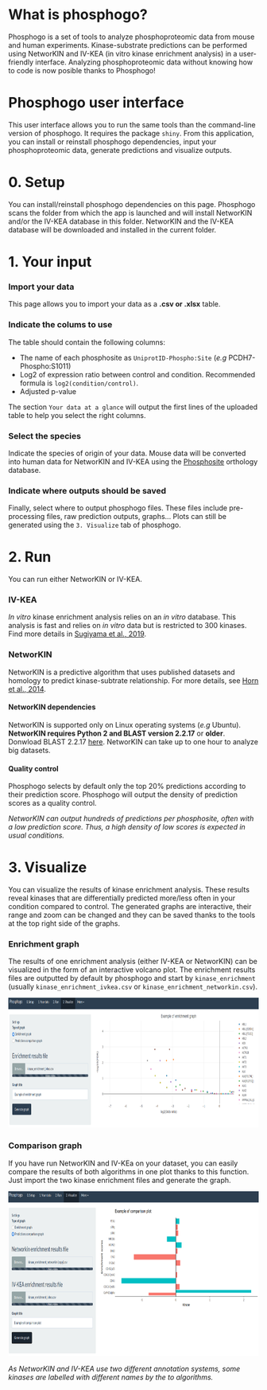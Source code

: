 # What is phosphogo?
Phosphogo is a set of tools to analyze phosphoproteomic data from mouse and human experiments. Kinase-substrate predictions can be performed using NetworKIN and IV-KEA (in vitro kinase enrichment analysis) in a user-friendly interface. Analyzing phosphoproteomic data without knowing how to code is now posible thanks to Phosphogo!

# Phosphogo user interface
This user interface allows you to run the same tools than the command-line version of phosphogo. It requires the package `shiny`. From this application, you can install or reinstall phosphogo dependencies, input your phosphoproteomic data, generate predictions and visualize outputs.

# 0. Setup
You can install/reinstall phosphogo dependencies on this page. Phosphogo scans the folder from which the app is launched and will install NetworKIN and/or the IV-KEA database in this folder.
NetworKIN and the IV-KEA database will be downloaded and installed in the current folder.

# 1. Your input
### Import your data
This page allows you to import your data as a **.csv or .xlsx** table.


### Indicate the colums to use
The table should contain the following columns:
- The name of each phosphosite as `UniprotID-Phospho:Site` (*e.g* PCDH7-Phospho:S1011)
- Log2 of expression ratio between control and condition. Recommended formula is `log2(condition/control)`.
- Adjusted p-value

The section `Your data at a glance` will output the first lines of the uploaded table to help you select the right columns.


### Select the species
Indicate the species of origin of your data. Mouse data will be converted into human data for NetworKIN and IV-KEA using the [Phosphosite](https://www.phosphosite.org) orthology database.


### Indicate where outputs should be saved
Finally, select where to output phosphogo files. These files include pre-processing files, raw prediction outputs, graphs... Plots can still be generated using the `3. Visualize` tab of phosphogo.


# 2. Run
You can run either NetworKIN or IV-KEA.


### IV-KEA
*In vitro* kinase enrichment analysis relies on an *in vitro* database. This analysis is fast and relies on *in vitro* data but is restricted to 300 kinases. Find more details in [Sugiyama et al., 2019](https://www.nature.com/articles/s41598-019-46385-4).


### NetworKIN
NetworKIN is a predictive algorithm that uses published datasets and homology to predict kinase-subtrate relationship. For more details, see [Horn et al., 2014](http://www.nature.com/nmeth/journal/v11/n6/full/nmeth.2968.html).


#### NetworKIN dependencies
NetworKIN is supported only on Linux operating systems (*e.g* Ubuntu).
**NetworKIN requires Python 2 and BLAST version 2.2.17** or **older**. Donwload BLAST 2.2.17 [here](https://ftp.ncbi.nih.gov/blast/executables/legacy.NOTSUPPORTED/2.2.17/).
NetworKIN can take up to one hour to analyze big datasets.


#### Quality control
Phosphogo selects by default only the top 20% predictions according to their prediction score. Phosphogo will output the density of prediction scores as a quality control.


*NetworKIN can output hundreds of predictions per phosphosite, often with a low prediction score. Thus, a high density of low scores is expected in usual conditions.*


# 3. Visualize
You can visualize the results of kinase enrichment analysis. These results reveal kinases that are differentially predicted more/less often in your condition compared to control.
The generated graphs are interactive, their range and zoom can be changed and they can be saved thanks to the tools at the top right side of the graphs.


### Enrichment graph
The results of one enrichment analysis (either IV-KEA or NetworKIN) can be visualized in the form of an interactive volcano plot. The enrichment results files are outputted by default by phosphogo and start by `kinase_enrichment` (usually `kinase_enrichment_ivkea.csv` or `kinase_enrichment_networkin.csv`).


<img src="enrichment_plot.png" width="900" height="261" />


### Comparison graph
If you have run NetworKIN and IV-KEa on your dataset, you can easily compare the results of both algorithms in one plot thanks to this function. Just import the two kinase enrichment files and generate the graph.


<img src="comparison_plot.png" width="893" height="331" />




*As NetworKIN and IV-KEA use two different annotation systems, some kinases are labelled with different names by the to algorithms.*


